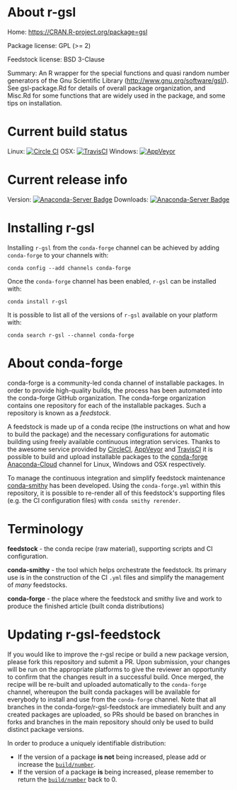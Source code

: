 About r-gsl
===========

Home: https://CRAN.R-project.org/package=gsl

Package license: GPL (>= 2)

Feedstock license: BSD 3-Clause

Summary:  An R wrapper for the special functions and quasi random number generators of the Gnu Scientific Library (http://www.gnu.org/software/gsl/).  See gsl-package.Rd for details of  overall package organization, and Misc.Rd for some functions that are widely used in the package, and some tips on installation.



Current build status
====================

Linux: [![Circle CI](https://circleci.com/gh/conda-forge/r-gsl-feedstock.svg?style=shield)](https://circleci.com/gh/conda-forge/r-gsl-feedstock)
OSX: [![TravisCI](https://travis-ci.org/conda-forge/r-gsl-feedstock.svg?branch=master)](https://travis-ci.org/conda-forge/r-gsl-feedstock)
Windows: [![AppVeyor](https://ci.appveyor.com/api/projects/status/github/conda-forge/r-gsl-feedstock?svg=True)](https://ci.appveyor.com/project/conda-forge/r-gsl-feedstock/branch/master)

Current release info
====================
Version: [![Anaconda-Server Badge](https://anaconda.org/conda-forge/r-gsl/badges/version.svg)](https://anaconda.org/conda-forge/r-gsl)
Downloads: [![Anaconda-Server Badge](https://anaconda.org/conda-forge/r-gsl/badges/downloads.svg)](https://anaconda.org/conda-forge/r-gsl)

Installing r-gsl
================

Installing `r-gsl` from the `conda-forge` channel can be achieved by adding `conda-forge` to your channels with:

```
conda config --add channels conda-forge
```

Once the `conda-forge` channel has been enabled, `r-gsl` can be installed with:

```
conda install r-gsl
```

It is possible to list all of the versions of `r-gsl` available on your platform with:

```
conda search r-gsl --channel conda-forge
```


About conda-forge
=================

conda-forge is a community-led conda channel of installable packages.
In order to provide high-quality builds, the process has been automated into the
conda-forge GitHub organization. The conda-forge organization contains one repository
for each of the installable packages. Such a repository is known as a *feedstock*.

A feedstock is made up of a conda recipe (the instructions on what and how to build
the package) and the necessary configurations for automatic building using freely
available continuous integration services. Thanks to the awesome service provided by
[CircleCI](https://circleci.com/), [AppVeyor](http://www.appveyor.com/)
and [TravisCI](https://travis-ci.org/) it is possible to build and upload installable
packages to the [conda-forge](https://anaconda.org/conda-forge)
[Anaconda-Cloud](http://docs.anaconda.org/) channel for Linux, Windows and OSX respectively.

To manage the continuous integration and simplify feedstock maintenance
[conda-smithy](http://github.com/conda-forge/conda-smithy) has been developed.
Using the ``conda-forge.yml`` within this repository, it is possible to re-render all of
this feedstock's supporting files (e.g. the CI configuration files) with ``conda smithy rerender``.


Terminology
===========

**feedstock** - the conda recipe (raw material), supporting scripts and CI configuration.

**conda-smithy** - the tool which helps orchestrate the feedstock.
                   Its primary use is in the construction of the CI ``.yml`` files
                   and simplify the management of *many* feedstocks.

**conda-forge** - the place where the feedstock and smithy live and work to
                  produce the finished article (built conda distributions)


Updating r-gsl-feedstock
========================

If you would like to improve the r-gsl recipe or build a new
package version, please fork this repository and submit a PR. Upon submission,
your changes will be run on the appropriate platforms to give the reviewer an
opportunity to confirm that the changes result in a successful build. Once
merged, the recipe will be re-built and uploaded automatically to the
`conda-forge` channel, whereupon the built conda packages will be available for
everybody to install and use from the `conda-forge` channel.
Note that all branches in the conda-forge/r-gsl-feedstock are
immediately built and any created packages are uploaded, so PRs should be based
on branches in forks and branches in the main repository should only be used to
build distinct package versions.

In order to produce a uniquely identifiable distribution:
 * If the version of a package **is not** being increased, please add or increase
   the [``build/number``](http://conda.pydata.org/docs/building/meta-yaml.html#build-number-and-string).
 * If the version of a package **is** being increased, please remember to return
   the [``build/number``](http://conda.pydata.org/docs/building/meta-yaml.html#build-number-and-string)
   back to 0.
